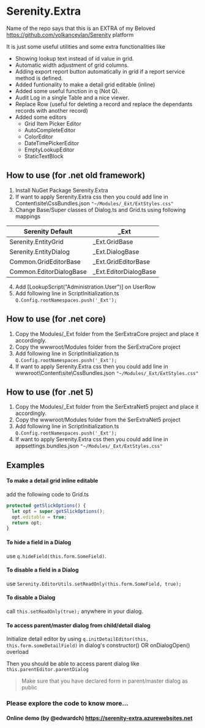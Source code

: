 # Serenity.Extra

Name of the repo says that this is an EXTRA of my Beloved https://github.com/volkanceylan/Serenity platform

It is just some useful utilities and some extra functionalities like 
- Showing lookup text instead of id value in grid.
- Automatic width adjustment of grid columns.
- Adding export report button automatically in grid if a report service method is defined.
- Added funtionality to make a detail grid editable (inline)
- Added some useful function in q (Not Q).
- Audit Log in a single Table and a nice viewer.
- Replace Row (useful for deleting a record and replace the dependants records with another record)
- Added some editors
   - Grid Item Picker Editor
   - AutoCompleteEditor
   - ColorEditor
   - DateTimePickerEditor
   - EmptyLookupEditor
   - StaticTextBlock
   
## How to use (for .net old framework)
1. Install NuGet Package Serenity.Extra
4. If want to apply Serenity.Extra css then you could add line in Content\site\CssBundles.json
`"~/Modules/_Ext/ExtStyles.css"`
3. Change Base/Super classes of Dialog.ts and Grid.ts using following mappings

Serenity Default  |  _Ext
------------ | -------------
Serenity.EntityGrid | _Ext.GridBase
Serenity.EntityDialog | _Ext.DialogBase
Common.GridEditorBase | _Ext.GridEditorBase
Common.EditorDialogBase | _Ext.EditorDialogBase

4. Add [LookupScript("Administration.User")] on UserRow
5. Add following line in ScriptInitialization.ts
```Q.Config.rootNamespaces.push('_Ext');```

## How to use (for .net core)
1. Copy the Modules/_Ext folder from the SerExtraCore project and place it accordingly.
2. Copy the wwwroot/Modules folder from the SerExtraCore project
3. Add following line in ScriptInitialization.ts `Q.Config.rootNamespaces.push('_Ext');`
4. If want to apply Serenity.Extra css then you could add line in wwwroot\Content\site\CssBundles.json
`"~/Modules/_Ext/ExtStyles.css"`

## How to use (for .net 5)
1. Copy the Modules/_Ext folder from the SerExtraNet5 project and place it accordingly.
2. Copy the wwwroot/Modules folder from the SerExtraNet5 project
3. Add following line in ScriptInitialization.ts `Q.Config.rootNamespaces.push('_Ext');`
4. If want to apply Serenity.Extra css then you could add line in appsettings.bundles.json
`"~/Modules/_Ext/ExtStyles.css"`

## Examples

  #### To make a detail grid inline editable 
  add the following code to Grid.ts
  ```TypeScript
protected getSlickOptions() {
    let opt = super.getSlickOptions();
    opt.editable = true;
    return opt;
}
```
 #### To hide a field in a Dialog 
   use `q.hideField(this.form.SomeField)`.
   
 #### To disable a field in a Dialog 
   use `Serenity.EditorUtils.setReadOnly(this.form.SomeField, true);`
   
 #### To disable a Dialog 
   call `this.setReadOnly(true);` anywhere in your dialog.
   
 #### To access parent/master dialog from child/detail dialog
   Initialize detail editor by using `q.initDetailEditor(this, this.form.someDetailField)` in dialog's constructor() OR onDialogOpen() overload 
   
   Then you should be able to access parent dialog like `this.parentEditor.parentDialog`
   > Make sure that you have declared form in parent/master dialog as public
 
 ### Please explore the code to know more...
 
 #### Online demo (by @edwardch) https://serenity-extra.azurewebsites.net
